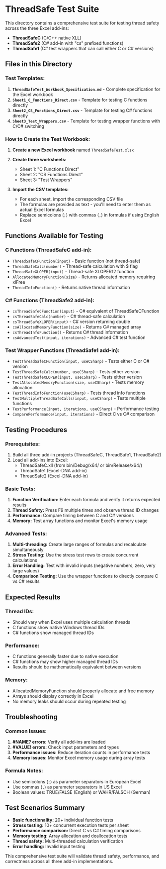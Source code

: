 # ThreadSafe Test Suite

This directory contains a comprehensive test suite for testing thread safety across the three Excel add-ins:
- **ThreadSafeC** (C/C++ native XLL)
- **ThreadSafe2** (C# add-in with "cs" prefixed functions)
- **ThreadSafe1** (C# test wrappers that can call either C or C# versions)

## Files in this Directory

### Test Templates:
1. **`ThreadSafeTest_Workbook_Specification.md`** - Complete specification for the Excel workbook
2. **`Sheet1_C_Functions_Direct.csv`** - Template for testing C functions directly
3. **`Sheet2_CS_Functions_Direct.csv`** - Template for testing C# functions directly  
4. **`Sheet3_Test_Wrappers.csv`** - Template for testing wrapper functions with C/C# switching

### How to Create the Test Workbook:

1. **Create a new Excel workbook** named `ThreadSafeTest.xlsx`
2. **Create three worksheets:**
   - Sheet 1: "C Functions Direct"
   - Sheet 2: "CS Functions Direct"  
   - Sheet 3: "Test Wrappers"

3. **Import the CSV templates:**
   - For each sheet, import the corresponding CSV file
   - The formulas are provided as text - you'll need to enter them as actual Excel formulas
   - Replace semicolons (`;`) with commas (`,`) in formulas if using English Excel

## Functions Available for Testing

### C Functions (ThreadSafeC add-in):
- `ThreadSafeCFunction(input)` - Basic function (not thread-safe)
- `ThreadSafeCalc(number)` - Thread-safe calculation with $ flag
- `ThreadSafeXLOPER(input)` - Thread-safe XLOPER12 function
- `AllocatedMemoryFunction(size)` - Returns allocated memory requiring xlFree
- `ThreadInfoFunction()` - Returns native thread information

### C# Functions (ThreadSafe2 add-in):
- `csThreadSafeCFunction(input)` - C# equivalent of ThreadSafeCFunction
- `csThreadSafeCalc(number)` - C# thread-safe calculation
- `csThreadSafeXLOPER(input)` - C# version returning double
- `csAllocatedMemoryFunction(size)` - Returns C# managed array
- `csThreadInfoFunction()` - Returns C# thread information
- `csAdvancedTest(input, iterations)` - Advanced C# test function

### Test Wrapper Functions (ThreadSafe1 add-in):
- `TestThreadSafeCFunction(input, useCSharp)` - Tests either C or C# version
- `TestThreadSafeCalc(number, useCSharp)` - Tests either version
- `TestThreadSafeXLOPER(input, useCSharp)` - Tests either version
- `TestAllocatedMemoryFunction(size, useCSharp)` - Tests memory allocation
- `TestThreadInfoFunction(useCSharp)` - Tests thread info functions
- `TestMultipleThreadSafeCalls(input, useCSharp)` - Tests multiple functions
- `TestPerformance(input, iterations, useCSharp)` - Performance testing
- `ComparePerformance(input, iterations)` - Direct C vs C# comparison

## Testing Procedures

### Prerequisites:
1. Build all three add-in projects (ThreadSafeC, ThreadSafe1, ThreadSafe2)
2. Load all add-ins into Excel:
   - ThreadSafeC.xll (from bin/Debug/x64/ or bin/Release/x64/)
   - ThreadSafe1 (Excel-DNA add-in)
   - ThreadSafe2 (Excel-DNA add-in)

### Basic Tests:
1. **Function Verification:** Enter each formula and verify it returns expected results
2. **Thread Safety:** Press F9 multiple times and observe thread ID changes
3. **Performance:** Compare timing between C and C# versions
4. **Memory:** Test array functions and monitor Excel's memory usage

### Advanced Tests:
1. **Multi-threading:** Create large ranges of formulas and recalculate simultaneously
2. **Stress Testing:** Use the stress test rows to create concurrent calculations
3. **Error Handling:** Test with invalid inputs (negative numbers, zero, very large values)
4. **Comparison Testing:** Use the wrapper functions to directly compare C vs C# results

## Expected Results

### Thread IDs:
- Should vary when Excel uses multiple calculation threads
- C functions show native Windows thread IDs
- C# functions show managed thread IDs

### Performance:
- C functions generally faster due to native execution
- C# functions may show higher managed thread IDs
- Results should be mathematically equivalent between versions

### Memory:
- AllocatedMemoryFunction should properly allocate and free memory
- Arrays should display correctly in Excel
- No memory leaks should occur during repeated testing

## Troubleshooting

### Common Issues:
1. **#NAME? errors:** Verify all add-ins are loaded
2. **#VALUE! errors:** Check input parameters and types
3. **Performance issues:** Reduce iteration counts in performance tests
4. **Memory issues:** Monitor Excel memory usage during array tests

### Formula Notes:
- Use semicolons (`;`) as parameter separators in European Excel
- Use commas (`,`) as parameter separators in US Excel
- Boolean values: TRUE/FALSE (English) or WAHR/FALSCH (German)

## Test Scenarios Summary

- **Basic functionality:** 20+ individual function tests
- **Stress testing:** 10+ concurrent execution tests per sheet
- **Performance comparison:** Direct C vs C# timing comparisons
- **Memory testing:** Array allocation and deallocation tests
- **Thread safety:** Multi-threaded calculation verification
- **Error handling:** Invalid input testing

This comprehensive test suite will validate thread safety, performance, and correctness across all three add-in implementations.